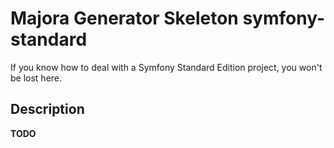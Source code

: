 # Majora Generator Skeleton symfony-standard

If you know how to deal with a Symfony Standard Edition project, you won't be lost here.



## Description

**TODO**
